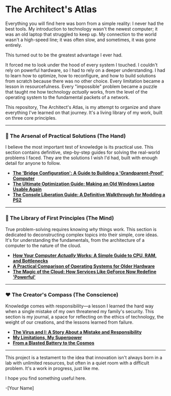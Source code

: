 # The Architect's Atlas

Everything you will find here was born from a simple reality: I never had the best tools. My introduction to technology wasn't the newest computer; it was an old laptop that struggled to keep up. My connection to the world wasn't a high-speed line; it was often slow, and sometimes, it was gone entirely.

This turned out to be the greatest advantage I ever had.

It forced me to look under the hood of every system I touched. I couldn't rely on powerful hardware, so I had to rely on a deeper understanding. I had to learn how to optimize, how to reconfigure, and how to build solutions from scratch because there was no other choice. Every limitation became a lesson in resourcefulness. Every "impossible" problem became a puzzle that taught me how technology *actually* works, from the level of the operating system to the fundamental packets of a network.

This repository, The Architect's Atlas, is my attempt to organize and share everything I've learned on that journey. It's a living library of my work, built on three core principles.

---

### 👐 The Arsenal of Practical Solutions (The Hand)

I believe the most important test of knowledge is its practical use. This section contains definitive, step-by-step guides for solving the real-world problems I faced. They are the solutions I wish I'd had, built with enough detail for anyone to follow.

*   **[The 'Bridge Configuration': A Guide to Building a 'Grandparent-Proof' Computer](#)**
*   **[The Ultimate Optimization Guide: Making an Old Windows Laptop Usable Again](#)**
*   **[The Console Liberation Guide: A Definitive Walkthrough for Modding a PS2](#)**

---

### 🧠 The Library of First Principles (The Mind)

True problem-solving requires knowing *why* things work. This section is dedicated to deconstructing complex topics into their simple, core ideas. It's for understanding the fundamentals, from the architecture of a computer to the nature of the cloud.

*   **[How Your Computer *Actually* Works: A Simple Guide to CPU, RAM, and Bottlenecks](#)**
*   **[A Practical Comparison of Operating Systems for Older Hardware](#)**
*   **[The Magic of the Cloud: How Services Like GeForce Now Redefine 'Powerful'](#)**

---

### ❤️ The Creator's Compass (The Conscience)

Knowledge comes with responsibility—a lesson I learned the hard way when a single mistake of my own threatened my family's security. This section is my journal, a space for reflecting on the ethics of technology, the weight of our creations, and the lessons learned from failure.

*   **[The Virus and I: A Story About a Mistake and Responsibility](#)**
*   **[My Limitations, My Superpower](#)**
*   **[From a Blasted Battery to the Cosmos](#)**

---

This project is a testament to the idea that innovation isn't always born in a lab with unlimited resources, but often in a quiet room with a difficult problem. It's a work in progress, just like me.

I hope you find something useful here.

-[Your Name]
